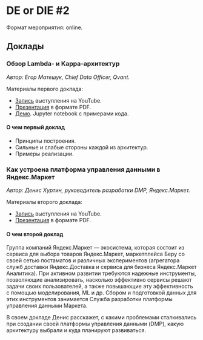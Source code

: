 # DE or DIE #2

Формат мероприятия: online.

## Доклады

### Обзор Lambda- и Kappa-архитектур

_Автор: Егор Матешук, Chief Data Officer, Qvant._

Материалы первого доклада:

- [Запись](https://youtu.be/Ac-XhNB0YrM) выступления на YouTube.
- [Презентация](Egor%20Mateshuk%20-%20Lambda%20%26%20Kappa.pdf) в формате PDF.
- [Демо](https://github.com/Gorini4/spark_lambda_kappa_example). Jupyter notebook с примерами кода.

#### О чем первый доклад

- Принципы построения.
- Сильные и слабые стороны каждой из архитектур.
- Примеры реализации.

### Как устроена платформа управления данными в Яндекс.Маркет

_Автор: Денис Хуртин, руководитель разработки DMP, Яндекс.Маркет._

Материалы второго доклада:

- [Запись](https://youtu.be/NSEEHufdvdg) выступления на YouTube.
- [Презентация](Denis%20Khurtin%20-%20Yandex%20Market%20DMP.pdf) в формате PDF.

#### О чем второй доклад

Группа компаний Яндекс.Маркет — экосистема, которая состоит из сервиса для выбора товаров Яндекс.Маркет, маркетплейса Беру со своей сетью постаматов и различных экспериментов (агрегатора служб доставки Яндекс.Доставка и сервиса для бизнеса Яндекс.Маркет Аналитика). При активном развитии требуются надежные инструменты, позволяющие анализировать, насколько эффективно сервисы решают задачи своих пользователей, а также повышающие эту эффективность с помощью моделирования, ML и др. Сбором и подготовкой данных для этих инструментов занимается Служба разработки платформы управления данными Маркета.

В своем докладе Денис расскажет, с какими проблемами сталкивались при создании своей платформы управления данными (DMP), какую архитектуру выбрали и куда планируют развиваться.
